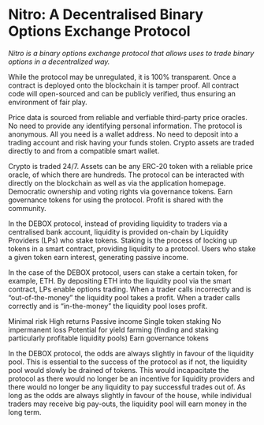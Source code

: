 # Nitro: A Decentralised Binary Options Exchange Protocol

*Nitro is a binary options exchange protocol that allows uses to trade binary options in a decentralized way.*

While the protocol may be unregulated, it is 100% transparent. Once a contract is deployed onto the blockchain it is tamper proof. All contract code will open-sourced and can be publicly verified, thus ensuring an environment of fair play.

Price data is sourced from reliable and verfiable third-party price oracles.
No need to provide any identifying personal information. The protocol is anonymous. All you need is a wallet address.
No need to deposit into a trading account and risk having your funds stolen. Crypto assets are traded directly to and from a compatible smart wallet.

Crypto is traded 24/7.
Assets can be any ERC-20 token with a reliable price oracle, of which there are hundreds.
The protocol can be interacted with directly on the blockchain as well as via the application homepage.
Democratic ownership and voting rights via governance tokens.
Earn governance tokens for using the protocol.
Profit is shared with the community.

In the DEBOX protocol, instead of providing liquidity to traders via a centralised bank account, liquidity is provided on-chain by Liquidity Providers (LPs) who stake tokens. Staking is the process of locking up tokens in a smart contract, providing liquidity to a protocol. Users who stake a given token earn interest, generating passive income. 

In the case of the DEBOX protocol, users can stake a certain token, for example, ETH. By depositing ETH into the liquidity pool via the smart contract, LPs enable options trading. When a trader calls incorrectly and is “out-of-the-money” the liquidity pool takes a profit. When a trader calls correctly and is “in-the-money” the liquidity pool loses profit. 

Minimal risk
High returns
Passive income
Single token staking
No impermanent loss
Potential for yield farming (finding and staking particularly profitable liquidity pools)
Earn governance tokens

In the DEBOX protocol, the odds are always slightly in favour of the liquidity pool. This is essential to the success of the protocol as if not, the liquidity pool would slowly be drained of tokens. This would incapacitate the protocol as there would no longer be an incentive for liquidity providers and there would no longer be any liquidity to pay successful trades out of. As long as the odds are always slightly in favour of the house, while individual traders may receive big pay-outs, the liquidity pool will earn money in the long term.